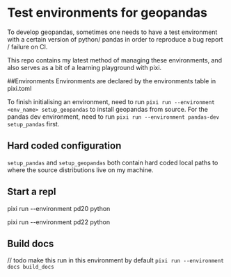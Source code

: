 # Test environments for geopandas

To develop geopandas, sometimes one needs to have a test environment with a certain version of python/  pandas
in order to reproduce a bug report / failure on CI.

This repo contains my latest method of managing these environments, and also serves as a bit of a learning playground with pixi.

##Environments
Environments are declared by the environments table in pixi.toml

To finish initialising an environment, need to run `pixi run --environment <env_name> setup_geopandas`
to install geopandas from source. For the pandas dev environment, need to run `pixi run --environment pandas-dev setup_pandas` first.

## Hard coded configuration
`setup_pandas` and `setup_geopandas` both contain hard coded local paths to where the source distributions live on my machine.


## Start a repl
pixi run --environment pd20 python

pixi run --environment pd22 python

## Build docs
// todo make this run in this environment by default
`pixi run --environment docs build_docs`




